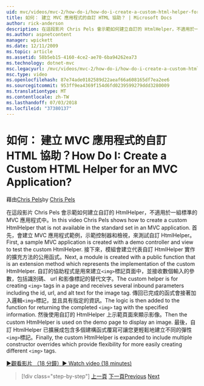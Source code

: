 ```yaml
---
uid: mvc/videos/mvc-2/how-do-i/how-do-i-create-a-custom-html-helper-for-an-mvc-application
title: 如何： 建立 MVC 應用程式的自訂 HTML 協助？ | Microsoft Docs
author: rick-anderson
description: 在這段影片 Chris Pels 會示範如何建立自訂的 HtmlHelper，不適用於一組標準的 MVC 應用程式中。 第一個範例的 MVC 應用程式...
ms.author: aspnetcontent
manager: wpickett
ms.date: 12/11/2009
ms.topic: article
ms.assetid: 58b5eb15-4160-4ce2-ae70-6ba94262ea73
ms.technology: dotnet-mvc
msc.legacyurl: /mvc/videos/mvc-2/how-do-i/how-do-i-create-a-custom-html-helper-for-an-mvc-application
msc.type: video
ms.openlocfilehash: 87e74ade0182589d22aeaf66a608165df7ea2ee6
ms.sourcegitcommit: 953ff9ea4369f154d6fd0239599279ddd3280009
ms.translationtype: MT
ms.contentlocale: zh-TW
ms.lasthandoff: 07/03/2018
ms.locfileid: "37380137"
---
```

<a name="how-do-i-create-a-custom-html-helper-for-an-mvc-application"></a><span data-ttu-id="62194-105">如何： 建立 MVC 應用程式的自訂 HTML 協助？</span><span class="sxs-lookup"><span data-stu-id="62194-105">How Do I: Create a Custom HTML Helper for an MVC Application?</span></span>
====================
<span data-ttu-id="62194-106">藉由[Chris Pels](https://twitter.com/chrispels)</span><span class="sxs-lookup"><span data-stu-id="62194-106">by [Chris Pels](https://twitter.com/chrispels)</span></span>

<span data-ttu-id="62194-107">在這段影片 Chris Pels 會示範如何建立自訂的 HtmlHelper，不適用於一組標準的 MVC 應用程式中。</span><span class="sxs-lookup"><span data-stu-id="62194-107">In this video Chris Pels shows how to create a custom HtmlHelper that is not available in the standard set in an MVC application.</span></span> <span data-ttu-id="62194-108">首先，會建立 MVC 應用程式範例，示範控制器和檢視，來測試自訂 HtmlHelper。</span><span class="sxs-lookup"><span data-stu-id="62194-108">First, a sample MVC application is created with a demo controller and view to test the custom HtmlHelper.</span></span> <span data-ttu-id="62194-109">接下來，模組會建立代表自訂 HtmlHelper 實作的擴充方法的公用函式。</span><span class="sxs-lookup"><span data-stu-id="62194-109">Next, a module is created with a public function that is an extension method which represents the implementation of the custom HtmlHelper.</span></span> <span data-ttu-id="62194-110">自訂的協助程式是用來建立`<img>`標記頁面中，並接收數個輸入的參數，包括識別碼、 url 和影像標記的替代文字。</span><span class="sxs-lookup"><span data-stu-id="62194-110">The custom helper is for creating `<img>` tags in a page and receives several inbound parameters including the id, url, and alt text for the image tag.</span></span> <span data-ttu-id="62194-111">傳回已完成的函式會接著加入邏輯`<img>`標記，並且具有指定的資訊。</span><span class="sxs-lookup"><span data-stu-id="62194-111">The logic is then added to the function for returning the completed `<img>` tag with the specified information.</span></span> <span data-ttu-id="62194-112">然後使用自訂的 HtmlHelper 上示範頁面來顯示影像。</span><span class="sxs-lookup"><span data-stu-id="62194-112">Then the custom HtmlHelper is used on the demo page to display an image.</span></span> <span data-ttu-id="62194-113">最後，自訂 HtmlHelper 已擴展成包含多個建構函式覆寫可讓您更輕鬆地建立不同的彈性`<img>`標記。</span><span class="sxs-lookup"><span data-stu-id="62194-113">Finally, the custom HtmlHelper is expanded to include multiple constructor overrides which provide flexibility for more easily creating different `<img>` tags.</span></span>

[<span data-ttu-id="62194-114">&#9654;觀看影片 （18 分鐘）</span><span class="sxs-lookup"><span data-stu-id="62194-114">&#9654; Watch video (18 minutes)</span></span>](https://channel9.msdn.com/Blogs/ASP-NET-Site-Videos/how-do-i-create-a-custom-html-helper-for-an-mvc-application)

> [!div class="step-by-step"]
> <span data-ttu-id="62194-115">[上一頁](how-do-i-implement-view-models-to-manage-data-for-aspnet-mvc-views.md)
> [下一頁](how-do-i-work-with-model-binders-in-an-mvc-application.md)</span><span class="sxs-lookup"><span data-stu-id="62194-115">[Previous](how-do-i-implement-view-models-to-manage-data-for-aspnet-mvc-views.md)
[Next](how-do-i-work-with-model-binders-in-an-mvc-application.md)</span></span>
